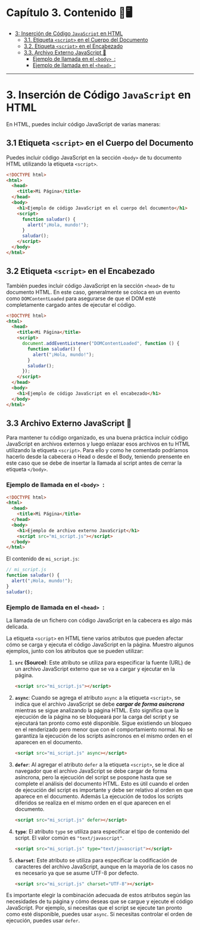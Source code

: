 # **Capítulo 3. Contenido 📝**🖥️

- [3: Inserción de Código `JavaScript` en HTML](#3-inserci%C3%B3n-de-c%C3%B3digo-javascript-en-html)
  - [3.1. Etiqueta `<script>` en el Cuerpo del Documento](#31-etiqueta-script-en-el-cuerpo-del-documento)
  - [3.2. Etiqueta `<script>` en el Encabezado](#32-etiqueta-script-en-el-encabezado)
  - [3.3. Archivo Externo JavaScript 📏](#33-archivo-externo-javascript-)
    - [Ejemplo de llamada en el `<body> `:](#ejemplo-de-llamada-en-el-body-)
    - [Ejemplo de llamada en el `<head> `:](#ejemplo-de-llamada-en-el-head-)

---

# 3. Inserción de Código `JavaScript` en HTML

En HTML, puedes incluir código JavaScript de varias maneras:

## 3.1 Etiqueta `<script>` en el Cuerpo del Documento

Puedes incluir código JavaScript en la sección `<body>` de tu documento HTML utilizando la etiqueta `<script>`.

```html
<!DOCTYPE html>
<html>
  <head>
    <title>Mi Página</title>
  </head>
  <body>
    <h1>Ejemplo de código JavaScript en el cuerpo del documento</h1>
    <script>
      function saludar() {
        alert("¡Hola, mundo!");
      }
      saludar();
    </script>
  </body>
</html>
```

## 3.2 Etiqueta `<script>` en el Encabezado

También puedes incluir código JavaScript en la sección `<head>` de tu documento HTML. En este caso, generalmente se coloca en un evento como `DOMContentLoaded` para asegurarse de que el DOM esté completamente cargado antes de ejecutar el código.

```html
<!DOCTYPE html>
<html>
  <head>
    <title>Mi Página</title>
    <script>
      document.addEventListener("DOMContentLoaded", function () {
        function saludar() {
          alert("¡Hola, mundo!");
        }
        saludar();
      });
    </script>
  </head>
  <body>
    <h1>Ejemplo de código JavaScript en el encabezado</h1>
  </body>
</html>
```

## 3.3 Archivo Externo JavaScript 📏

Para mantener tu código organizado, es una buena práctica incluir código JavaScript en archivos externos y luego enlazar esos archivos en tu HTML utilizando la etiqueta `<script>`.
Para ello y como he comentado podríamos hacerlo desde la cabecera o Head o desde el Body, teniendo prensente en este caso que se debe de insertar la llamada al script antes de cerrar la etiqueta `</body>`.

### Ejemplo de llamada en el `<body> `:

```html
<!DOCTYPE html>
<html>
  <head>
    <title>Mi Página</title>
  </head>
  <body>
    <h1>Ejemplo de archivo externo JavaScript</h1>
    <script src="mi_script.js"></script>
  </body>
</html>
```

El contenido de `mi_script.js`:

```javascript
// mi_script.js
function saludar() {
  alert("¡Hola, mundo!");
}
saludar();
```

### Ejemplo de llamada en el `<head> `:

La llamada de un fichero con código JavaScript en la cabecera es algo más delicada.

La etiqueta `<script>` en HTML tiene varios atributos que pueden afectar cómo se carga y ejecuta el código JavaScript en la página. Muestro algunos ejemplos, junto con los atributos que se pueden utilizar:

1. **`src` (Source)**: Este atributo se utiliza para especificar la fuente (URL) de un archivo JavaScript externo que se va a cargar y ejecutar en la página.
   
   ```html
   <script src="mi_script.js"></script>
   ```

2. **`async`**: Cuando se agrega el atributo `async` a la etiqueta `<script>`, se indica que el archivo JavaScript se debe _**cargar de forma asíncrona**_ mientras se sigue analizando la página HTML. Esto significa que la ejecución de la página no se bloqueará por la carga del script y se ejecutará tan pronto como esté disponible. Sigue existiendo un bloqueo en el renderizado pero menor que con el comportamiento normal. No se garantiza la ejecución de los scripts asíncronos en el mismo orden en el aparecen en el documento.
   
   ```html
   <script src="mi_script.js" async></script>
   ```

3. **`defer`**: Al agregar el atributo `defer` a la etiqueta `<script>`, se le dice al navegador que el archivo JavaScript se debe cargar de forma asíncrona, pero la ejecución del script se pospone hasta que se complete el análisis del documento HTML. Esto es útil cuando el orden de ejecución del script es importante y debe ser relativo al orden en que aparece en el documento.
   Además La ejecución de todos los scripts diferidos se realiza en el mismo orden en el que aparecen en el documento.
   
   ```html
   <script src="mi_script.js" defer></script>
   ```

4. **`type`**: El atributo `type` se utiliza para especificar el tipo de contenido del script. El valor común es `"text/javascript"`.
   
   ```html
   <script src="mi_script.js" type="text/javascript"></script>
   ```

5. **`charset`**: Este atributo se utiliza para especificar la codificación de caracteres del archivo JavaScript, aunque en la mayoría de los casos no es necesario ya que se asume UTF-8 por defecto.
   
   ```html
   <script src="mi_script.js" charset="UTF-8"></script>
   ```

Es importante elegir la combinación adecuada de estos atributos según las necesidades de tu página y cómo deseas que se cargue y ejecute el código JavaScript. Por ejemplo, si necesitas que el script se ejecute tan pronto como esté disponible, puedes usar `async`. Si necesitas controlar el orden de ejecución, puedes usar `defer`.
